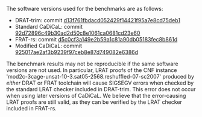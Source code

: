 The software versions used for the benchmarks are as follows:

- DRAT-trim: commit [d13f761fbdacd052429f14421f95a7e8cd75deb1](https://github.com/marijnheule/drat-trim/tree/d13f761fbdacd052429f14421f95a7e8cd75deb1)
- Standard CaDiCaL: commit [92d72896c49b30ad2d50c8e1061ca0681cd23e60](https://github.com/arminbiere/cadical/tree/92d72896c49b30ad2d50c8e1061ca0681cd23e60)
- FRAT-rs: commit [d5c0cf3a149e2b59a1c81a90db05183fec8b861d](https://github.com/digama0/frat/tree/d5c0cf3a149e2b59a1c81a90db05183fec8b861d)
- Modified CaDiCaL: commit [925017ae2af3b9239f97ceb8e87d749082e6386d](https://github.com/digama0/cadical/tree/925017ae2af3b9239f97ceb8e87d749082e6386d)

The benchmark results may not be reproducible if the same software versions are not used.
In particular, LRAT proofs of the CNF instance 'mod2c-3cage-unsat-10-3.sat05-2568.reshuffled-07-sc2007'
produced by _either_ DRAT or FRAT toolchain will cause SIGSEGV errors when checked by the standard 
LRAT checker included in DRAT-trim. This error does not occur when using later versions of CaDiCaL.
We believe that the error-causing LRAT proofs are still valid, as they can be verified by the LRAT
checker included in FRAT-rs.

